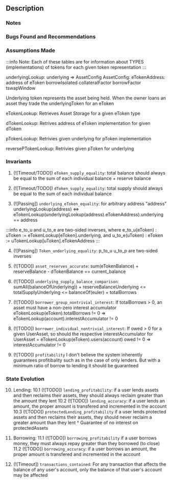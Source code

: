 ## Description
### Notes
### Bugs Found and Recommendations
### Assumptions Made


:::info
    Note: Each of these tables are for information about TYPES (implementations) of tokens for each given token representation
:::

underlyingLookup: underlying => AssetConfig
    AssetConfig:
        eTokenAddress: address of eToken
        borrowIsolated
        collateralFactor
        borrowFactor
        tswapWindow

Underlying token represents the asset being held. When the owner loans an asset they trade the underlyingToken for an eToken

eTokenLookup: Retrieves Asset Storage for a given eToken type

dTokenLookup: Retrives address of eToken implementation for given dToken

pTokenLookup: Retrivies given underlying for pToken implementation

reversePTokenLookup: Retrivies given pToken for underlying

### Invariants

1. (![Timeout/TODO]) `eToken_supply_equality`:
        total balance should always be equal to the sum of each individual balance + reserve balance

2. (![Timeout/TODO]) `dToken_supply_equality`:
    total supply should always be equal to the sum of each individual balance

3. (![Passing]) `underlying_eToken_equality`:
for arbitrary address "address"
    underlyingLookup(address) <=>
    eTokenLookup(underlyingLookup(address).eTokenAddress).underlying == address

:::info 
e_to_u and u_to_e are two-sided inverses, where
  e_to_u(eToken) : uToken := eTokenLookup[eToken].underlying, and
  u_to_e(uToken) : eToken := uTokenLookup[uToken].eTokenAddress
:::

<!-- e_to_d and d_to_e are two-sided inverses...
    ^ outdated and no longer true -->

4. (![Passing]) `Token_underlying_equality`:
    p_to_u u_to_p are two-sided inverses

5. (![TODO]) `asset_reserves_accurate`:
    sum(eTokenBalance) + reserveBalance - dTokenBalance == current_balance 

6. (![TODO]) `underlying_supply_balance_comparison`:
    sumAll(balanceOfUnderlying)) + reserveBalanceUnderlying <= totalSupplyUnderlying <= balanceOf(euler) + totalBorrows 

7. (![TODO]) `borrower_group_nontrivial_interest`:
    If totalBorrows > 0, an asset must have a non-zero interest accumulator
    eTokenLookup(eToken).totalBorrows != 0 => eTokenLookup(account).interestAccumulator != 0

8. (![TODO]) `borrower_individual_nontrivial_interest`:
    If owed > 0 for a given UserAsset, so should the respective interestAccumulator
    for UserAsset = eTokenLookup(eToken).users(account)
        owed != 0 => interestAccumulator != 0

9. (![TODO]) `profitability`
    I don't believe the system inherently guarantees profitibality such as in the case of only lenders. But with a minimum ratio of borrow to lending it should be guaranteed

### State Evolution

10. Lending:
    10.1 (![TODO]) `lending_profitability`:
        if a user lends assets and then reclaims their assets, they should always reclaim greater than the amount they lent
    10.2 (![TODO]) `lending_accuracy`:
        if a user lends an amount, the proper amount is transfered and incremented in the account
    10.3 (![TODO]) `protectedLending_profitability`
        if a user lends protected assets and then reclaims their assets, they should never reclaim a greater amount than they lent
        ^ Guarantee of no interest on protectedAssets

11. Borrowing:
    11.1 (![TODO]) `borrowing_profitability`
        if a user borrows money, they must always repay greater than they borrowed (to close)
    11.2 (![TODO]) `borrowing_accuracy`:
        if a user borrows an amount, the proper amount is transfered and incremented in the account

12. (![Timeout]) `transactions_contained`:
    For any transaction that affects the balance of any user's account, only the balance of that user's account may be affected 
